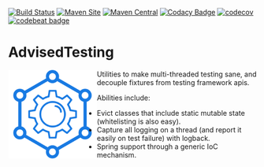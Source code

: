 [![Build Status](https://api.travis-ci.org/repos/advisedtesting/AdvisedTesting.svg?branch=master)](https://travis-ci.org/advisedtesting/AdvisedTesting/#)
[![Maven Site](https://img.shields.io/badge/maven_site-1.3.1-green.svg)](http://advisedtesting.github.io/AdvisedTesting/1.3.1/)
[![Maven Central](https://maven-badges.herokuapp.com/maven-central/com.github.advisedtesting/AdvisedTesting/badge.svg)](https://maven-badges.herokuapp.com/maven-central/com.github.advisedtesting/AdvisedTesting/)
[![Codacy Badge](https://api.codacy.com/project/badge/Grade/78e8506caab14df69835626deb3a39a9)](https://www.codacy.com/app/advisedtesting/AdvisedTesting?utm_source=github.com&amp;utm_medium=referral&amp;utm_content=advisedtesting/AdvisedTesting&amp;utm_campaign=Badge_Grade)
[![codecov](https://codecov.io/gh/advisedtesting/AdvisedTesting/branch/master/graph/badge.svg)](https://codecov.io/gh/advisedtesting/AdvisedTesting)
[![codebeat badge](https://codebeat.co/badges/bf76c593-de44-4a99-be52-b02353da1c40)](https://codebeat.co/projects/github-com-advisedtesting-advisedtesting-master)

# AdvisedTesting

<img align="left" width="180" height="180" src="./src/site/resources/advisedtesting.png">

Utilities to make multi-threaded testing sane, and decouple fixtures from testing framework apis.

Abilities include:

* Evict classes that include static mutable state (whitelisting is also easy).
* Capture all logging on a thread (and report it easily on test failure) with logback.
* Spring support through a generic IoC mechanism.

